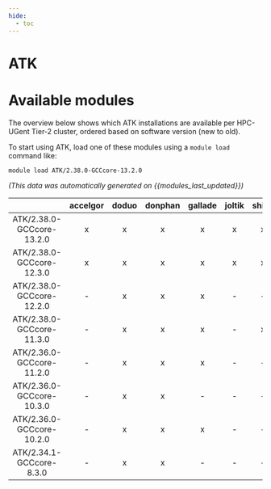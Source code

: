 ```yaml
---
hide:
  - toc
---
```


ATK
===

# Available modules


The overview below shows which ATK installations are available per HPC-UGent Tier-2 cluster, ordered based on software version (new to old).

To start using ATK, load one of these modules using a `module load` command like:

```shell
module load ATK/2.38.0-GCCcore-13.2.0
```

*(This data was automatically generated on {{modules_last_updated}})*  

| |accelgor|doduo|donphan|gallade|joltik|shinx|skitty|
| :---: | :---: | :---: | :---: | :---: | :---: | :---: | :---: |
|ATK/2.38.0-GCCcore-13.2.0|x|x|x|x|x|x|x|
|ATK/2.38.0-GCCcore-12.3.0|x|x|x|x|x|x|x|
|ATK/2.38.0-GCCcore-12.2.0|-|x|x|x|-|-|-|
|ATK/2.38.0-GCCcore-11.3.0|-|x|x|x|-|x|-|
|ATK/2.36.0-GCCcore-11.2.0|-|x|x|x|-|-|-|
|ATK/2.36.0-GCCcore-10.3.0|-|x|x|-|-|-|-|
|ATK/2.36.0-GCCcore-10.2.0|-|x|x|x|-|-|-|
|ATK/2.34.1-GCCcore-8.3.0|-|x|x|-|-|-|-|

